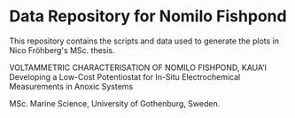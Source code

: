 # Data Repository for Nomilo Fishpond
This repository contains the scripts and data used to generate the plots in Nico Fröhberg's MSc. thesis.

VOLTAMMETRIC CHARACTERISATION OF NOMILO FISHPOND, KAUA’I
Developing a Low-Cost Potentiostat for In-Situ Electrochemical Measurements in Anoxic Systems

MSc. Marine Science, University of Gothenburg, Sweden.
